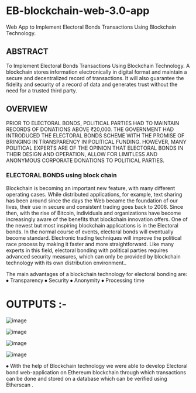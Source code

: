 # EB-blockchain-web-3.0-app

Web App to Implement Electoral Bonds Transactions Using Blockchain Technology.


## ABSTRACT
To Implement Electoral Bonds Transactions Using Blockchain Technology. A blockchain stores
information electronically in digital format and maintain a secure and decentralized record of
transactions. It will also guarantee the fidelity and security of a record of data and generates trust
without the need for a trusted third party.

## OVERVIEW
PRIOR TO ELECTORAL BONDS, POLITICAL PARTIES HAD TO MAINTAIN RECORDS OF
DONATIONS ABOVE ₹20,000.
THE GOVERNMENT HAD INTRODUCED THE ELECTORAL BONDS SCHEME WITH THE
PROMISE OF BRINGING IN TRANSPARENCY IN POLITICAL FUNDING.
HOWEVER, MANY POLITICAL EXPERTS ARE OF THE OPINION THAT ELECTORAL BONDS
IN THEIR DESIGN AND OPERATION, ALLOW FOR LIMITLESS AND ANONYMOUS
CORPORATE DONATIONS TO POLITICAL PARTIES.

###	ELECTORAL BONDS using block chain

Blockchain is becoming an important new feature, with many different operating cases. While distributed applications, for example, text sharing has been around since the days the Web became the foundation of our lives, their use in secure and consistent trading goes back to 2008. Since then, with the rise of Bitcoin, individuals and organizations have become increasingly aware of the benefits that blockchain innovation offers.
One of the newest but most inspiring blockchain applications is in the Electoral bonds. In the normal course of events, electoral bonds will eventually become standard. Electronic trading techniques will improve the political race process by making it faster and more straightforward. Like many experts in this field, electoral bonding with political parties requires advanced security measures, which can only be provided by blockchain technology with its own distribution environment..

The main advantages of a blockchain technology for electoral bonding are:
⦁	Transparency
⦁	Security
⦁	Anonymity
⦁	Processing time

# OUTPUTS :-
![image](https://user-images.githubusercontent.com/78426806/182643901-b48d8abc-d0da-435e-a86b-1b5111d7ebb9.png)

![image](https://user-images.githubusercontent.com/78426806/182643992-e71ee7f7-5d8f-4837-99a9-7f8883ce0fa7.png)

![image](https://user-images.githubusercontent.com/78426806/182644315-73617d65-95e4-423b-ab4f-baa931773142.png)

![image](https://user-images.githubusercontent.com/78426806/182644394-abf4c602-7127-441c-8bd4-663116ee12be.png)

⦁ With the help of Blockchain technology we were able to develop Electoral
  bond web-application on Ethereum blockchain through which transactions
  can be done and stored on a database which can be verified using Etherscan .
